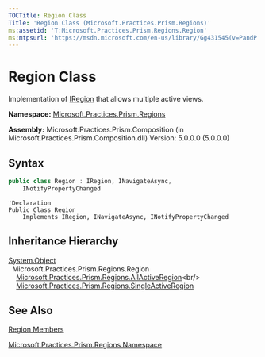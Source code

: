 ```yaml
---
TOCTitle: Region Class
Title: 'Region Class (Microsoft.Practices.Prism.Regions)'
ms:assetid: 'T:Microsoft.Practices.Prism.Regions.Region'
ms:mtpsurl: 'https://msdn.microsoft.com/en-us/library/Gg431545(v=PandP.50)'
---
```


# Region Class

Implementation of [IRegion](https://msdn.microsoft.com/en-us/library/microsoft.practices.prism.regions.iregion(v=pandp.50)) that allows multiple active views.

**Namespace:** [Microsoft.Practices.Prism.Regions](https://msdn.microsoft.com/en-us/library/microsoft.practices.prism.regions(v=pandp.50))

**Assembly:** Microsoft.Practices.Prism.Composition (in Microsoft.Practices.Prism.Composition.dll) Version: 5.0.0.0 (5.0.0.0)

## Syntax

```C#
public class Region : IRegion, INavigateAsync, 
	INotifyPropertyChanged
```

```VB
'Declaration
Public Class Region
	Implements IRegion, INavigateAsync, INotifyPropertyChanged
```

## Inheritance Hierarchy

[System.Object](http://msdn2.microsoft.com/en-us/library/e5kfa45b)<br/>
  Microsoft.Practices.Prism.Regions.Region<br/>
    [Microsoft.Practices.Prism.Regions.AllActiveRegion](https://msdn.microsoft.com/en-us/library/microsoft.practices.prism.regions.allactiveregion(v=pandp.50))<br/>
    [Microsoft.Practices.Prism.Regions.SingleActiveRegion](https://msdn.microsoft.com/en-us/library/microsoft.practices.prism.regions.singleactiveregion(v=pandp.50))

## See Also

[Region Members](https://msdn.microsoft.com/en-us/library/microsoft.practices.prism.regions.region_members(v=pandp.50))

[Microsoft.Practices.Prism.Regions Namespace](https://msdn.microsoft.com/en-us/library/microsoft.practices.prism.regions(v=pandp.50))